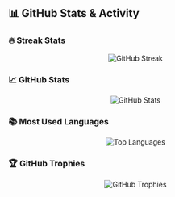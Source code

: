 ## 📊 GitHub Stats & Activity

### 🔥 Streak Stats
<p align="center">
  <img src="https://streak-stats.demolab.com?user=adityakumar7323&theme=tokyonight&hide_border=true" alt="GitHub Streak" />
</p>

### 📈 GitHub Stats
<p align="center">
  <img src="https://github-readme-stats.vercel.app/api?username=adityakumar7323&show_icons=true&theme=tokyonight&hide_border=true" alt="GitHub Stats" />
</p>

### 📚 Most Used Languages
<p align="center">
  <img src="https://github-readme-stats.vercel.app/api/top-langs/?username=adityakumar7323&layout=compact&theme=tokyonight&hide_border=true" alt="Top Languages" />
</p>

### 🏆 GitHub Trophies
<p align="center">
  <img src="https://github-profile-trophy.vercel.app/?username=adityakumar7323&theme=tokyonight&no-frame=true&row=1&column=6" alt="GitHub Trophies" />
</p>
